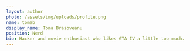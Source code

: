 ```yaml
---
layout: author
photo: /assets/img/uploads/profile.png
name: tomab
display_name: Toma Brasoveanu
position: Nerd
bio: Hacker and movie enthusiast who likes GTA IV a little too much.
---
```


